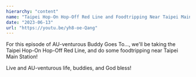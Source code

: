 ```yaml
---
hierarchy: "content"
name: "Taipei Hop-On Hop-Off Red Line and Foodtripping Near Taipei Main Station"
date: "2023-06-13"
url: "https://youtu.be/yh8-oe-Qang"
---
```


For this episode of AU-venturous Buddy Goes To..., we'll be taking the Taipei Hop-On Hop-Off Red Line, and do some foodtripping near Taipei Main Station!

Live and AU-venturous life, buddies, and God bless!